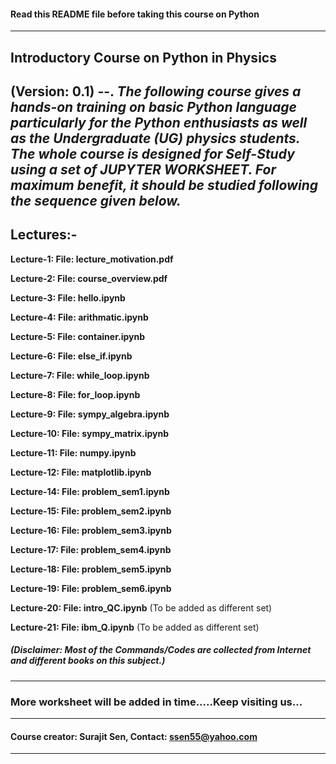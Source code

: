 #### Read this README file before taking this course on Python
---
## Introductory Course on Python in Physics

**(Version: 0.1)**
--. 
***The following course gives a hands-on training on basic Python language particularly for the Python enthusiasts as well as the Undergraduate (UG) physics students. The whole course is designed for Self-Study using a set of JUPYTER WORKSHEET. For maximum benefit, it should be studied following the sequence given below.***
---
## Lectures:- 
**Lecture-1: File: lecture_motivation.pdf**

**Lecture-2: File: course_overview.pdf**

**Lecture-3: File: hello.ipynb**

**Lecture-4: File: arithmatic.ipynb**

**Lecture-5: File: container.ipynb**

**Lecture-6: File: else_if.ipynb**

**Lecture-7: File: while_loop.ipynb**

**Lecture-8: File: for_loop.ipynb**

**Lecture-9: File: sympy_algebra.ipynb**

**Lecture-10: File: sympy_matrix.ipynb**

**Lecture-11: File: numpy.ipynb**

**Lecture-12: File: matplotlib.ipynb**

**Lecture-14: File: problem_sem1.ipynb**

**Lecture-15: File: problem_sem2.ipynb**

**Lecture-16: File: problem_sem3.ipynb**

**Lecture-17: File: problem_sem4.ipynb**

**Lecture-18: File: problem_sem5.ipynb**

**Lecture-19: File: problem_sem6.ipynb**

**Lecture-20: File: intro_QC.ipynb** (To be added as different set)

**Lecture-21: File: ibm_Q.ipynb** (To be added as different set)

##### (Disclaimer: Most of the Commands/Codes are collected from Internet and different books on this subject.)
---
### More worksheet will be added in time.....Keep visiting us...
---
#### Course creator: Surajit Sen, Contact: <ssen55@yahoo.com>
---
